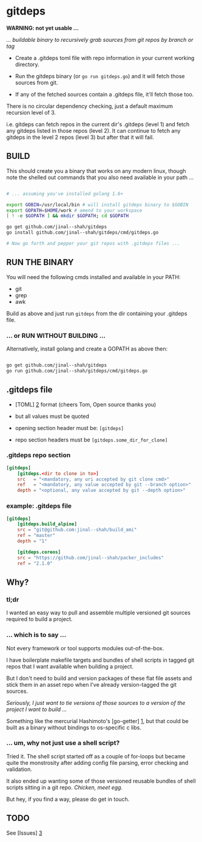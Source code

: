 # gitdeps

[1]: https://github.com/hashicorp/go-getter "Hashicorp go-getter on github"
[2]: https://github.com/toml-lang/toml "toml on github"
[3]: https://github.com/jinal--shah/go-get-gitdeps/issues "go-get-gitdeps issues"

**WARNING: not yet usable ...**

_... buildable binary to recursively grab sources from git repos by branch or tag_

* Create a .gitdeps toml file with repo information in your current working directory.

* Run the gitdeps binary (or `go run gitdeps.go`) and it will fetch those sources from git.

* If any of the fetched sources contain a .gitdeps file, it'll fetch those too.

There is no circular dependency checking, just a default maximum recursion level of 3.

i.e. gitdeps can fetch repos in the current dir's .gitdeps (level 1) and fetch any gitdeps
listed in those repos (level 2). It can continue to fetch any gitdeps in the level 2 repos
(level 3) but after that it will fail.

## BUILD

This should create you a binary that works on any modern linux, 
though note the shelled out commands that you also need
available in your path ...

```bash

# ... assuming you've installed golang 1.6+

export GOBIN=/usr/local/bin # will install gitdeps binary to $GOBIN
export GOPATH=$HOME/work # amend to your workspace
[ ! -e $GOPATH ] && mkdir $GOPATH; cd $GOPATH

go get github.com/jinal--shah/gitdeps
go install github.com/jinal--shah/gitdeps/cmd/gitdeps.go

# Now go forth and pepper your git repos with .gitdeps files ...

```

## RUN THE BINARY

You will need the following cmds installed and available in your PATH:

* git
* grep
* awk

Build as above and just run `gitdeps` from the dir containing your
.gitdeps file. 

### ... or RUN WITHOUT BUILDING ...
Alternatively, install golang and create a GOPATH as above then:

```bash

go get github.com/jinal--shah/gitdeps
go run github.com/jinal--shah/gitdeps/cmd/gitdeps.go

```

## .gitdeps file

* [TOML] [2] format (cheers Tom, Open source thanks you)

* but all values must be quoted 

* opening section header must be: `[gitdeps]`

* repo section headers must be `[gitdeps.some_dir_for_clone]`

### .gitdeps repo section

```toml
[gitdeps]
    [gitdeps.<dir to clone in to>]
    src   = "<mandatory, any uri accepted by git clone cmd>"
    ref   = "<mandatory, any value accepted by git --branch option>"
    depth = "<optional, any value accepted by git --depth option>"
```

### example: .gitdeps file

```toml
[gitdeps]
    [gitdeps.build_alpine]
    src = "git@github.com:jinal--shah/build_ami"
    ref = "master"
    depth = "1"

    [gitdeps.coreos]
    src = "https://github.com/jinal--shah/packer_includes"
    ref = "2.1.0"
```

## Why?

### tl;dr

I wanted an easy way to pull and assemble multiple versioned git sources required to
build a project.

### ... which is to say ...

Not every framework or tool supports modules out-of-the-box.

I have boilerplate makefile targets and bundles of shell scripts in tagged
git repos that I want available when building a project.

But I don't need to build and version packages of these flat file assets and stick
them in an asset repo when I've already version-tagged the git sources.

_Seriously, I just want to tie versions of those sources to a version of the project_
_I want to build ..._

Something like the mercurial Hashimoto's [go-getter] [1], but 
that could be built as a binary without bindings to os-specific c libs.

### ... um, why not just use a shell script?

Tried it. The shell script started off as a couple of for-loops but became quite
the monstrosity after adding config file parsing, error checking and validation.

It also ended up wanting some of those versioned reusable bundles of shell scripts sitting in
a git repo. _Chicken, meet egg._

But hey, if you find a way, please do get in touch.

## TODO

See [Issues] [3]

